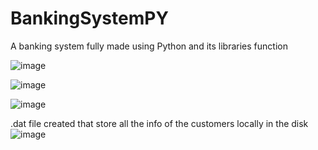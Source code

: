 # BankingSystemPY
A banking system fully made using Python and its libraries function


![image](https://github.com/anuragaryanyt/BankingSystemPY/assets/92680264/c53801dd-1102-4b0b-bea2-dfac9275c2e2)

![image](https://github.com/anuragaryanyt/BankingSystemPY/assets/92680264/0f98cc10-f580-4c7c-826a-14efc1136f1f)

![image](https://github.com/anuragaryanyt/BankingSystemPY/assets/92680264/44eb8b14-c911-47bd-87b9-9dbbb851c9db)

.dat file created that store all the info of the customers locally in the disk
![image](https://github.com/anuragaryanyt/BankingSystemPY/assets/92680264/f1d940a7-d712-4791-8d1e-a0756cc42756)
